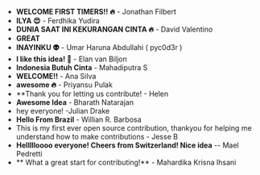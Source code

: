 * **WELCOME FIRST TIMERS!! :fire:** - Jonathan Filbert
* **ILYA :heart_eyes:** - Ferdhika Yudira
* **DUNIA SAAT INI KEKURANGAN CINTA :fire:** - David Valentino
* **GREAT**
* **INAYINKU :alien:** - Umar Haruna Abdullahi ( pyc0d3r )
* **I like this idea! :tada:** - Elan van Biljon
* **Indonesia Butuh Cinta** - Mahadiputra S
* **WELCOME!!** - Ana Silva
* **awesome :fire:** - Priyansu Pulak
* **Thank you for letting us contribute! - Helen
* **Awesome Idea** - Bharath Natarajan
* hey everyone! -Julian Drake 
* **Hello From Brazil** - Willian R. Barbosa
* This is my first ever open source contribution, thankyou for helping me understand how to make contributions - Jesse B
* **Hellllloooo everyone! Cheers from Switzerland! Nice idea** -- Mael Pedretti
* ** What a great start for contributing!** - Mahardika Krisna Ihsani
